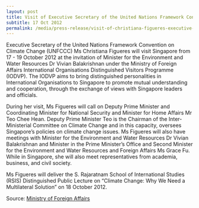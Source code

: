 ```yaml
---
layout: post
title: Visit of Executive Secretary of the United Nations Framework Convention on Climate Change Christiana Figueres, 17-19 October 2012
subtitle: 17 Oct 2012
permalink: /media/press-release/visit-of-christiana-figueres-executive-secretary-of-the-united-nations-framework-convention-on-climate-change-17-19-october-2012
---
```


Executive Secretary of the United Nations Framework Convention on Climate Change (UNFCCC) Ms Christiana Figueres will visit Singapore from 17 - 19 October 2012 at the invitation of Minister for the Environment and Water Resources Dr Vivian Balakrishnan under the Ministry of Foreign Affairs International Organisations Distinguished Visitors Programme (IODVP). The IODVP aims to bring distinguished personalities in International Organisations to Singapore to promote mutual understanding and cooperation, through the exchange of views with Singapore leaders and officials.

During her visit, Ms Figueres will call on Deputy Prime Minister and Coordinating Minister for National Security and Minister for Home Affairs Mr Teo Chee Hean. Deputy Prime Minister Teo is the Chairman of the Inter-Ministerial Committee on Climate Change and in this capacity, oversees Singapore’s policies on climate change issues. Ms Figueres will also have meetings with Minister for the Environment and Water Resources Dr Vivian Balakrishnan and Minister in the Prime Minister’s Office and Second Minister for the Environment and Water Resources and Foreign Affairs Ms Grace Fu. While in Singapore, she will also meet representatives from academia, business, and civil society.

Ms Figueres will deliver the S. Rajaratnam School of International Studies (RSIS) Distinguished Public Lecture on “Climate Change: Why We Need a Multilateral Solution” on 18 October 2012.

Source: [<a href="https://www.mfa.gov.sg/Newsroom/Press-Statements-Transcripts-and-Photos" target="_blank">Ministry of Foreign Affairs</a>](https://www.mfa.gov.sg/Newsroom/Press-Statements-Transcripts-and-Photos)
